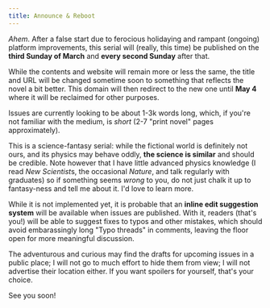 ```yaml
---
title: Announce & Reboot
---
```


*Ahem*. After a false start due to ferocious holidaying
and rampant (ongoing) platform improvements, this serial
will (really, this time) be published on the __third Sunday
of March__ and __every second Sunday__ after that.

While the contents and website will remain more or less the
same, the title and URL will be changed sometime soon to
something that reflects the novel a bit better. This domain
will then redirect to the new one until __May 4__ where it
will be reclaimed for other purposes.

Issues are currently looking to be about 1-3k words long,
which, if you're not familiar with the medium, is *short*
(2-7 "print novel" pages approximately). 

This is a science-fantasy serial: while the fictional world
is definitely not ours, and its physics may behave oddly,
__the science is similar__ and should be credible. Note
however that I have little advanced physics knowledge (I read
*New Scientist*s, the occasional *Nature*, and talk regularly
with graduates) so if something seems *wrong* to you, do not
just chalk it up to fantasy-ness and tell me about it.
I'd love to learn more.

While it is not implemented yet, it is probable that an
__inline edit suggestion system__ will be available when
issues are published. With it, readers (that's you!) will
be able to suggest fixes to typos and other mistakes, which
should avoid embarassingly long "Typo threads" in comments,
leaving the floor open for more meaningful discussion.

The adventurous and curious may find the drafts for upcoming
issues in a public place; I will not go to much effort to hide
them from view; I will not advertise their location either. If
you want spoilers for yourself, that's your choice.

See you soon!
